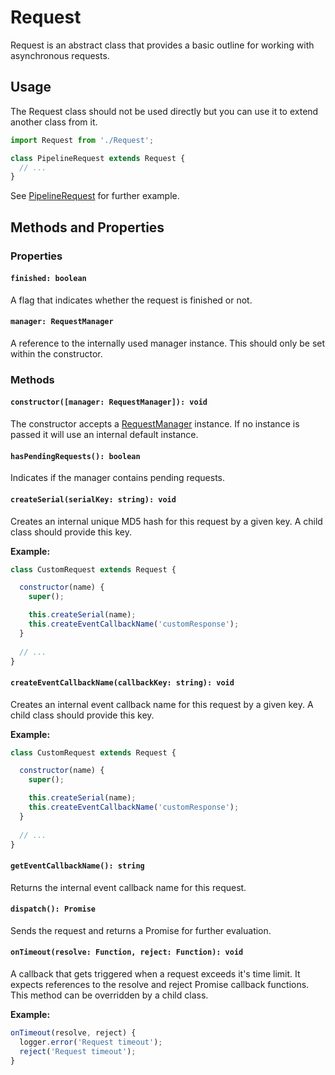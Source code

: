 # Request

Request is an abstract class that provides a basic outline for working with asynchronous requests.

## Usage

The Request class should not be used directly but you can use it to extend another class from it.

```js
import Request from './Request';

class PipelineRequest extends Request {
  // ...
}
```

See [PipelineRequest](../PipelineRequest) for further example.

## Methods and Properties

### Properties

#### `finished: boolean`

A flag that indicates whether the request is finished or not.

#### `manager: RequestManager`

A reference to the internally used manager instance.
This should only be set within the constructor.

### Methods

#### `constructor([manager: RequestManager]): void`

The constructor accepts a [RequestManager](../RequestManager) instance.
If no instance is passed it will use an internal default instance.

#### `hasPendingRequests(): boolean`

Indicates if the manager contains pending requests.

#### `createSerial(serialKey: string): void`

Creates an internal unique MD5 hash for this request by a given key.
A child class should provide this key.

**Example:**
```js
class CustomRequest extends Request {

  constructor(name) {
    super();

    this.createSerial(name);
    this.createEventCallbackName('customResponse');
  }
  
  // ...
}
```


#### `createEventCallbackName(callbackKey: string): void`

Creates an internal event callback name for this request by a given key.
A child class should provide this key.

**Example:**
```js
class CustomRequest extends Request {

  constructor(name) {
    super();

    this.createSerial(name);
    this.createEventCallbackName('customResponse');
  }
  
  // ...
}
```

#### `getEventCallbackName(): string`

Returns the internal event callback name for this request.

#### `dispatch(): Promise`

Sends the request and returns a Promise for further evaluation.

#### `onTimeout(resolve: Function, reject: Function): void`

A callback that gets triggered when a request exceeds it's time limit.
It expects references to the resolve and reject Promise callback functions.
This method can be overridden by a child class.

**Example:**
```js
onTimeout(resolve, reject) {
  logger.error('Request timeout');
  reject('Request timeout');
}
```
